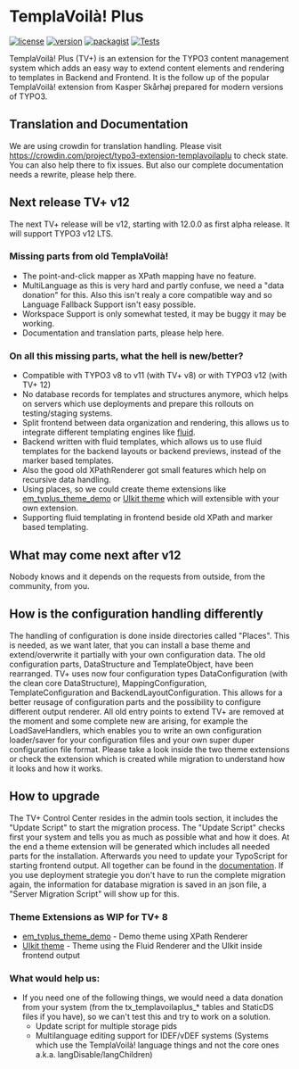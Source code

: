 # TemplaVoilà! Plus

[![license](https://img.shields.io/github/license/T3Voila/templavoilaplus.svg)](https://www.gnu.org/licenses/old-licenses/gpl-2.0-standalone.html)
[![version](https://img.shields.io/badge/TER_version-8.1.3-green.svg)](https://extensions.typo3.org/extension/templavoilaplus)
[![packagist](https://img.shields.io/packagist/v/templavoilaplus/templavoilaplus.svg)](https://packagist.org/packages/templavoilaplus/templavoilaplus)
[![Tests](https://github.com/T3Voila/templavoilaplus/actions/workflows/ci.yml/badge.svg)](https://github.com/T3Voila/templavoilaplus/actions/workflows/ci.yml)

TemplaVoilà! Plus (TV+) is an extension for the TYPO3 content management system which adds an easy way to extend content elements and rendering to templates in Backend and Frontend.
It is the follow up of the popular TemplaVoilà! extension from Kasper Skårhøj prepared for modern versions of TYPO3.

## Translation and Documentation

We are using crowdin for translation handling. Please visit https://crowdin.com/project/typo3-extension-templavoilaplu to check state. You can also help there to fix issues.
But also our complete documentation needs a rewrite, please help there.

## Next release TV+ v12

The next TV+ release will be v12, starting with 12.0.0 as first alpha release. It will support TYPO3 v12 LTS.

### Missing parts from old TemplaVoilà!

* The point-and-click mapper as XPath mapping have no feature.
* MultiLanguage as this is very hard and partly confuse, we need a "data donation" for this. Also this isn't realy a core compatible way and so Language Fallback Support isn't easy possible.
* Workspace Support is only somewhat tested, it may be buggy it may be working.
* Documentation and translation parts, please help here.

### On all this missing parts, what the hell is new/better?

* Compatible with TYPO3 v8 to v11 (with TV+ v8) or with TYPO3 v12 (with TV+ 12)
* No database records for templates and structures anymore, which helps on servers which use deployments and prepare this rollouts on testing/staging systems.
* Split frontend between data organization and rendering, this allows us to integrate different templating engines like [fluid](https://github.com/T3Voila/tvplus_fluid).
* Backend written with fluid templates, which allows us to use fluid templates for the backend layouts or backend previews, instead of the marker based templates.
* Also the good old XPathRenderer got small features which help on recursive data handling.
* Using places, so we could create theme extensions like [em_tvplus_theme_demo](https://github.com/extrameile/em_tvplus_theme_demo/) or [UIkit theme](https://github.com/T3Voila/t3voila_uikit) which will extensible with your own extension.
* Supporting fluid templating in frontend beside old XPath and marker based templating.

## What may come next after v12

Nobody knows and it depends on the requests from outside, from the community, from you.

## How is the configuration handling differently

The handling of configuration is done inside directories called "Places". This is needed, as we want later, that you can install a base theme and extend/overwrite it partially with your own configuration data.
The old configuration parts, DataStructure and TemplateObject, have been rearranged. TV+ uses now four configuration types DataConfiguration (with the clean core DataStructure), MappingConfiguration, TemplateConfiguration and BackendLayoutConfiguration. This allows for a better reusage of configuration parts and the possibility to configure different output renderer.
All old entry points to extend TV+ are removed at the moment and some complete new are arising, for example the LoadSaveHandlers, which enables you to write an own configuration loader/saver for your configuration files and your own super duper configuration file format.
Please take a look inside the two theme extensions or check the extension which is created while migration to understand how it looks and how it works.

## How to upgrade

The TV+ Control Center resides in the admin tools section, it includes the "Update Script" to start the migration process. The "Update Script" checks first your system and tells you as much as possible what and how it does. At the end a theme extension will be generated which includes all needed parts for the installation.
Afterwards you need to update your TypoScript for starting frontend output. All together can be found in the [documentation](https://docs.typo3.org/p/templavoilaplus/templavoilaplus/8.0/en-us/Migration/Index.html).
If you use deployment strategie you don't have to run the complete migration again, the information for database migration is saved in an json file, a "Server Migration Script" will show up for this.


### Theme Extensions as WIP for TV+ 8
* [em_tvplus_theme_demo](https://github.com/extrameile/em_tvplus_theme_demo/) - Demo theme using XPath Renderer
* [UIkit theme](https://github.com/T3Voila/t3voila_uikit) - Theme using the Fluid Renderer and the UIkit inside frontend output

### What would help us:

* If you need one of the following things, we would need a data donation from your system (from the tx_templavoilaplus_* tables and StaticDS files if you have), so we can't test this and try to work on a solution.
    * Update script for multiple storage pids
    * Multilanguage editing support for lDEF/vDEF systems (Systems which use the TemplaVoilà! language things and not the core ones a.k.a. langDisable/langChildren)
